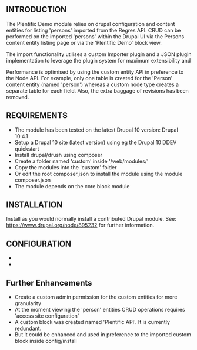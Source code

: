 ## INTRODUCTION

The Plentific Demo module relies on drupal configuration and content entities
for listing 'persons' imported from the Regres API. CRUD can be performed on the
imported 'persons' within the Drupal UI via the Persons content entity listing page
or via the 'Plentific Demo' block view.

The import functionality utilises a custom Importer plugin and a JSON plugin implementation
to leverage the plugin system for maximum extensibility and

Performance is optimised by using the custom entity API in preference to the Node API.
For example, only one table is created for the 'Person' content entity (named 'person')
whereas a custom node type creates a separate table for each field. Also, the extra baggage
of revisions has been removed.

## REQUIREMENTS
- The module has been tested on the latest Drupal 10 version: Drupal 10.4.1
- Setup a Drupal 10 site (latest version) using eg the Drupal 10 DDEV quickstart
- Install drupal/drush using composer
- Create a folder named 'custom' inside '/web/modules/'
- Copy the modules into the 'custom' folder
- Or edit the root composer.json to install the module using the module composer.json
- The module depends on the core block module

## INSTALLATION

Install as you would normally install a contributed Drupal module.
See: https://www.drupal.org/node/895232 for further information.

## CONFIGURATION
-
-

## Further Enhancements
- Create a custom admin permission for the custom entities for more granularity
- At the moment viewing the 'person' entities CRUD operations requires 'access site configuration'
- A custom block was created named 'Plentific API'. It is currently redundant.
- But it could be enhanced and used in preference to the imported custom block inside config/install


